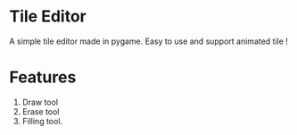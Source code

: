 # Tile Editor
A simple tile editor made in pygame. Easy to use and support animated tile ! 

# Features 
1. Draw tool
2. Erase tool
3. Filling tool.
